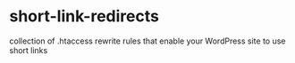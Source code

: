 # short-link-redirects
collection of .htaccess rewrite rules that enable your WordPress site to use short links

